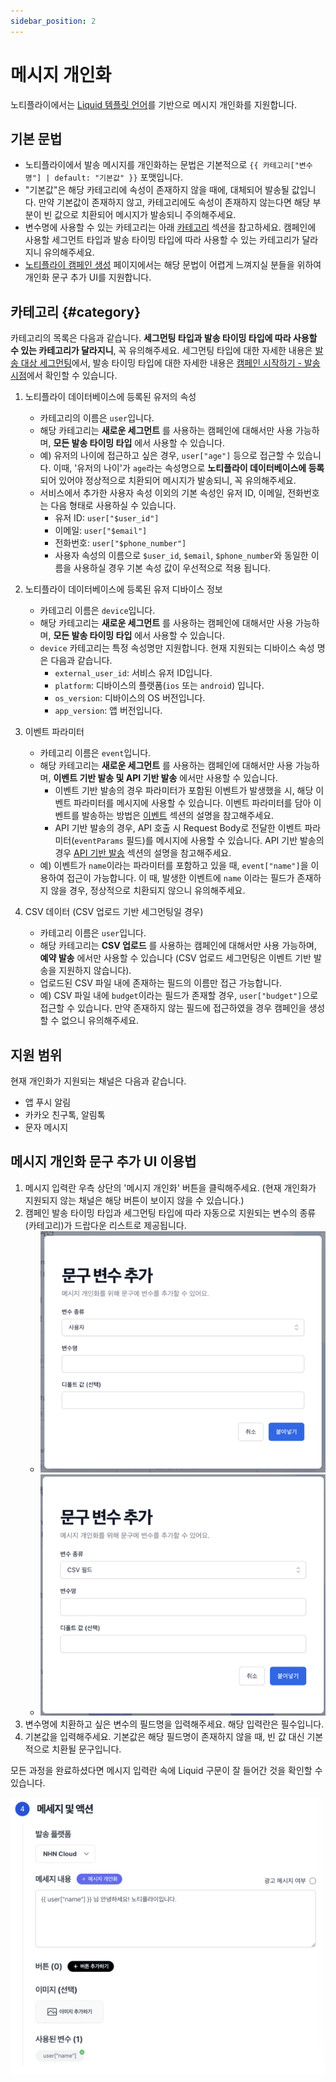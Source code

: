 ```yaml
---
sidebar_position: 2
---
```


# 메시지 개인화

노티플라이에서는 [Liquid 템플릿 언어](https://liquidjs.com/tutorials/intro-to-liquid.html)를 기반으로 메시지 개인화를 지원합니다.

## 기본 문법

- 노티플라이에서 발송 메시지를 개인화하는 문법은 기본적으로 `{{ 카테고리["변수명"] | default: "기본값" }}` 포맷입니다.
- "기본값"은 해당 카테고리에 속성이 존재하지 않을 때에, 대체되어 발송될 값입니다. 만약 기본값이 존재하지 않고, 카테고리에도 속성이 존재하지 않는다면 해당 부분이 빈 값으로 치환되어 메시지가 발송되니 주의해주세요.
- 변수명에 사용할 수 있는 카테고리는 아래 [카테고리](/ko/user-guide/campaigns/message-personalization#카테고리) 섹션을 참고하세요. 캠페인에 사용할 세그먼트 타입과 발송 타이밍 타입에 따라 사용할 수 있는 카테고리가 달라지니 유의해주세요.
- [노티플라이 캠페인 생성](https://notifly.tech/console/campaign/create) 페이지에서는 해당 문법이 어렵게 느껴지실 분들을 위하여 개인화 문구 추가 UI를 지원합니다.

## 카테고리 {#category}

카테고리의 목록은 다음과 같습니다. **세그먼팅 타입과 발송 타이밍 타입에 따라 사용할 수 있는 카테고리가 달라지니**, 꼭 유의해주세요. 세그먼팅 타입에 대한 자세한 내용은 [발송 대상 세그먼팅](/ko/user-guide/campaigns/segment)에서, 발송 타이밍 타입에 대한 자세한 내용은 [캠페인 시작하기 - 발송 시점](/ko/user-guide/campaigns/basic#발송-시점)에서 확인할 수 있습니다.

1. 노티플라이 데이터베이스에 등록된 유저의 속성

   - 카테고리의 이름은 `user`입니다.
   - 해당 카테고리는 **새로운 세그먼트** 를 사용하는 캠페인에 대해서만 사용 가능하며, **모든 발송 타이밍 타입** 에서 사용할 수 있습니다.
   - 예) 유저의 나이에 접근하고 싶은 경우, `user["age"]` 등으로 접근할 수 있습니다. 이때, '유저의 나이'가 `age`라는 속성명으로 **노티플라이 데이터베이스에 등록**되어 있어야 정상적으로 치환되어 메시지가 발송되니, 꼭 유의해주세요.
   - 서비스에서 추가한 사용자 속성 이외의 기본 속성인 유저 ID, 이메일, 전화번호는 다음 형태로 사용하실 수 있습니다.
     - 유저 ID: `user["$user_id"]`
     - 이메일: `user["$email"]`
     - 전화번호: `user["$phone_number"]`
     - 사용자 속성의 이름으로 `$user_id`, `$email`, `$phone_number`와 동일한 이름을 사용하실 경우 기본 속성 값이 우선적으로 적용 됩니다.

2. 노티플라이 데이터베이스에 등록된 유저 디바이스 정보

   - 카테고리 이름은 `device`입니다.
   - 해당 카테고리는 **새로운 세그먼트** 를 사용하는 캠페인에 대해서만 사용 가능하며, **모든 발송 타이밍 타입** 에서 사용할 수 있습니다.
   - `device` 카테고리는 특정 속성명만 지원합니다. 현재 지원되는 디바이스 속성 명은 다음과 같습니다.
     - `external_user_id`: 서비스 유저 ID입니다.
     - `platform`: 디바이스의 플랫폼(`ios` 또는 `android`) 입니다.
     - `os_version`: 디바이스의 OS 버전입니다.
     - `app_version`: 앱 버전입니다.

3. 이벤트 파라미터

   - 카테고리 이름은 `event`입니다.
   - 해당 카테고리는 **새로운 세그먼트** 를 사용하는 캠페인에 대해서만 사용 가능하며, **이벤트 기반 발송 및 API 기반 발송** 에서만 사용할 수 있습니다.
     - 이벤트 기반 발송의 경우 파라미터가 포함된 이벤트가 발생했을 시, 해당 이벤트 파라미터를 메시지에 사용할 수 있습니다. 이벤트 파라미터를 담아 이벤트를 발송하는 방법은 [이벤트](/ko/user-guide/campaigns/basic#이벤트-기반-발송) 섹션의 설명을 참고해주세요.
     - API 기반 발송의 경우, API 호출 시 Request Body로 전달한 이벤트 파라미터(`eventParams` 필드)를 메시지에 사용할 수 있습니다. API 기반 발송의 경우 [API 기반 발송](/ko/user-guide/campaigns/basic#api-기반-발송) 섹션의 설명을 참고해주세요.
   - 예) 이벤트가 `name`이라는 파라미터를 포함하고 있을 때, `event["name"]`을 이용하여 접근이 가능합니다. 이 때, 발생한 이벤트에 `name` 이라는 필드가 존재하지 않을 경우, 정상적으로 치환되지 않으니 유의해주세요.

4. CSV 데이터 (CSV 업로드 기반 세그먼팅일 경우)
   - 카테고리 이름은 `user`입니다.
   - 해당 카테고리는 **CSV 업로드** 를 사용하는 캠페인에 대해서만 사용 가능하며, **예약 발송** 에서만 사용할 수 있습니다 (CSV 업로드 세그먼팅은 이벤트 기반 발송을 지원하지 않습니다).
   - 업로드된 CSV 파일 내에 존재하는 필드의 이름만 접근 가능합니다.
   - 예) CSV 파일 내에 `budget`이라는 필드가 존재할 경우, `user["budget"]`으로 접근할 수 있습니다. 만약 존재하지 않는 필드에 접근하였을 경우 캠페인을 생성할 수 없으니 유의해주세요.

## 지원 범위

현재 개인화가 지원되는 채널은 다음과 같습니다.

- 앱 푸시 알림
- 카카오 친구톡, 알림톡
- 문자 메시지

## 메시지 개인화 문구 추가 UI 이용법

1. 메시지 입력란 우측 상단의 '메시지 개인화' 버튼을 클릭해주세요. (현재 개인화가 지원되지 않는 채널은 해당 버튼이 보이지 않을 수 있습니다.)
2. 캠페인 발송 타이밍 타입과 세그먼팅 타입에 따라 자동으로 지원되는 변수의 종류(카테고리)가 드랍다운 리스트로 제공됩니다.
   - ![Message Personalization UI - Build Segment](./img/message_personalization_ui_build_segment.png)
   - ![Message Personalization UI - CSV Upload Segment](./img/message_personalization_ui_csv.png)
3. 변수명에 치환하고 싶은 변수의 필드명을 입력해주세요. 해당 입력란은 필수입니다.
4. 기본값을 입력해주세요. 기본값은 해당 필드명이 존재하지 않을 때, 빈 값 대신 기본적으로 치환될 문구입니다.

모든 과정을 완료하셨다면 메시지 입력란 속에 Liquid 구문이 잘 들어간 것을 확인할 수 있습니다.

![Message Personalization UI - Result](./img/message_personalization_result.png)
